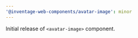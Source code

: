 ```yaml
---
'@inventage-web-components/avatar-image': minor
---
```


Initial release of `<avatar-image>` component.
